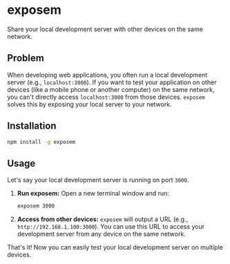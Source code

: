 # exposem

Share your local development server with other devices on the same network.

## Problem

When developing web applications, you often run a local development server (e.g., `localhost:3000`). If you want to test your application on other devices (like a mobile phone or another computer) on the same network, you can't directly access `localhost:3000` from those devices. `exposem` solves this by exposing your local server to your network.

## Installation

```bash
npm install -g exposem
```

## Usage

Let's say your local development server is running on port `3000`.

1.  **Run exposem:**
    Open a new terminal window and run:
    ```bash
    exposem 3000
    ```

2.  **Access from other devices:**
    `exposem` will output a URL (e.g., `http://192.168.1.100:3000`). You can use this URL to access your development server from any device on the same network.

That's it! Now you can easily test your local development server on multiple devices.
